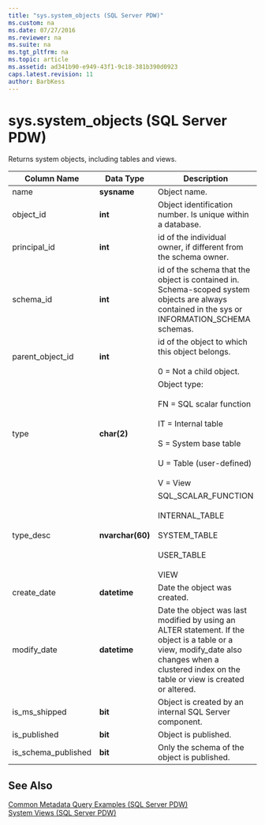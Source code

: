 ```yaml
---
title: "sys.system_objects (SQL Server PDW)"
ms.custom: na
ms.date: 07/27/2016
ms.reviewer: na
ms.suite: na
ms.tgt_pltfrm: na
ms.topic: article
ms.assetid: ad341b90-e949-43f1-9c18-381b390d0923
caps.latest.revision: 11
author: BarbKess
---
```

# sys.system_objects (SQL Server PDW)
Returns system objects, including tables and views.  
  
|Column Name|Data Type|Description|Range|  
|---------------|-------------|---------------|---------|  
|name|**sysname**|Object name.||  
|object_id|**int**|Object identification number. Is unique within a database.||  
|principal_id|**int**|id of the individual owner, if different from the schema owner.|See principal_id in [sys.database_principals &#40;SQL Server PDW&#41;](../../mpp/sqlpdw/sys-database-principals-sql-server-pdw.md).|  
|schema_id|**int**|id of the schema that the object is contained in. Schema-scoped system objects are always contained in the sys or INFORMATION_SCHEMA schemas.||  
|parent_object_id|**int**|id of the object to which this object belongs.<br /><br />0 = Not a child object.||  
|type|**char(2)**|Object type:<br /><br />FN = SQL scalar function<br /><br />IT = Internal table<br /><br />S = System base table<br /><br />U = Table (user-defined)<br /><br />V = View|FN, IT, S, U, V|  
|type_desc|**nvarchar(60)**|SQL_SCALAR_FUNCTION<br /><br />INTERNAL_TABLE<br /><br />SYSTEM_TABLE<br /><br />USER_TABLE<br /><br />VIEW|SQL_SCALAR_FUNCTION,<br /><br />INTERNAL_TABLE, SYSTEM_TABLE,<br /><br />USER_TABLE, VIEW|  
|create_date|**datetime**|Date the object was created.||  
|modify_date|**datetime**|Date the object was last modified by using an ALTER statement. If the object is a table or a view, modify_date also changes when a clustered index on the table or view is created or altered.||  
|is_ms_shipped|**bit**|Object is created by an internal SQL Server component.||  
|is_published|**bit**|Object is published.|Always 0.|  
|is_schema_published|**bit**|Only the schema of the object is published.|Always 0.|  
  
## See Also  
[Common Metadata Query Examples &#40;SQL Server PDW&#41;](../../mpp/sqlpdw/common-metadata-query-examples-sql-server-pdw.md)  
[System Views &#40;SQL Server PDW&#41;](../../mpp/sqlpdw/system-views-sql-server-pdw.md)  
  

